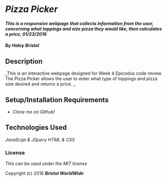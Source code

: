 # _Pizza Picker_

#### _This is a responsive webpage that collects information from the user, concerning what toppings and size pizza they would like, then calculates a price, 01/23/2016_

#### By _**Haley Bristol**_

## Description

_This is an interactive webpage designed for Week 4 Epicodus code review. The Pizza Picker allows the user to enter what type of toppings and pizza size desired and returns a price. _

## Setup/Installation Requirements

* _Clone me on Github!_

## Technologies Used

_JavaScipt & JQuery_
_HTML & CSS_

### License

*This can be used under the MIT license*

Copyright (c) 2016 **_Bristol WorldWide_**
